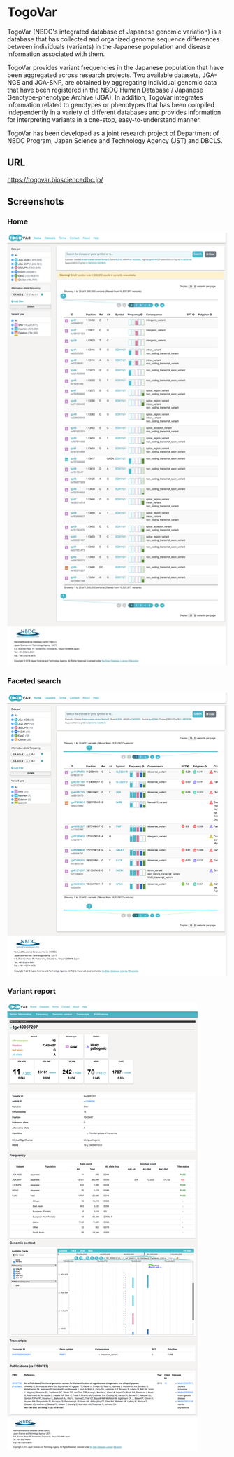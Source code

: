 # TogoVar

TogoVar (NBDC's integrated database of Japanese genomic variation) is a database that has collected and organized genome sequence differences between individuals (variants) in the Japanese population and disease information associated with them.

TogoVar provides variant frequencies in the Japanese population that have been aggregated across research projects. Two available datasets, JGA-NGS and JGA-SNP, are obtained by aggregating individual genomic data that have been registered in the NBDC Human Database / Japanese Genotype-phenotype Archive (JGA). In addition, TogoVar integrates information related to genotypes or phenotypes that has been compiled independently in a variety of different databases and provides information for interpreting variants in a one-stop, easy-to-understand manner.

TogoVar has been developed as a joint research project of Department of NBDC Program, Japan Science and Technology Agency (JST) and DBCLS.

## URL

https://togovar.biosciencedbc.jp/

## Screenshots

### Home

![Fig-1](https://raw.githubusercontent.com/dbcls/website/master/services/images/DBCLSservices_TogoVar_fig-1.png)

### Faceted search

![Fig-2](https://raw.githubusercontent.com/dbcls/website/master/services/images/DBCLSservices_TogoVar_fig-2.png)

### Variant report

![Fig-3](https://raw.githubusercontent.com/dbcls/website/master/services/images/DBCLSservices_TogoVar_fig-3.png)
